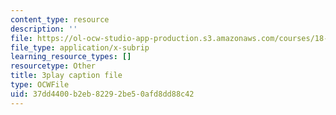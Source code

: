 ```yaml
---
content_type: resource
description: ''
file: https://ol-ocw-studio-app-production.s3.amazonaws.com/courses/18-03sc-differential-equations-fall-2011/37dd4400b2eb82292be50afd8dd88c42_UJG0f0BSX14.srt
file_type: application/x-subrip
learning_resource_types: []
resourcetype: Other
title: 3play caption file
type: OCWFile
uid: 37dd4400-b2eb-8229-2be5-0afd8dd88c42
---
```

